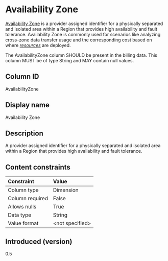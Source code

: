 # Availability Zone

[Availability Zone](#glossary:availability-zone) is a provider assigned identifier for a physically separated and isolated area within a Region that provides high availability and fault tolerance. Availability Zone is commonly used for scenarios like analyzing cross-zone data transfer usage and the corresponding cost based on where [*resources*](#glossary:resource) are deployed.

The AvailabilityZone column SHOULD be present in the billing data. This column MUST be of type String and MAY contain null values.

## Column ID

AvailabilityZone

## Display name

Availability Zone

## Description

A provider assigned identifier for a physically separated and isolated area within a Region that provides high availability and fault tolerance.

## Content constraints

| Constraint      | Value            |
|:----------------|:-----------------|
| Column type     | Dimension        |
| Column required | False            |
| Allows nulls    | True             |
| Data type       | String           |
| Value format    | \<not specified> |

## Introduced (version)

0.5
